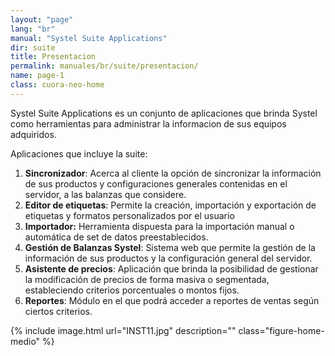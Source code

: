 ```yaml
---
layout: "page"
lang: "br"
manual: "Systel Suite Applications"
dir: suite
title: Presentacion
permalink: manuales/br/suite/presentacion/
name: page-1
class: cuora-neo-home
---
```


Systel Suite Applications es un conjunto de aplicaciones que brinda Systel como herramientas para administrar la informacion de sus equipos adquiridos. 

Aplicaciones que incluye la suite:

1.	**Sincronizador**: Acerca al cliente la opción de sincronizar la información de sus productos y configuraciones generales contenidas en el servidor, a las balanzas que considere.
2.	**Editor de etiquetas**: Permite la creación, importación y exportación de etiquetas y formatos personalizados por el usuario
3.	**Importador:** Herramienta dispuesta para la importación manual o automática de set de datos preestablecidos.
4.	**Gestión de Balanzas Systel**: Sistema web que permite la gestión de la información de sus productos y la configuración general del servidor.
5.	**Asistente de precios**: Aplicación que brinda la posibilidad de gestionar la modificación de precios de forma masiva o segmentada, estableciendo criterios porcentuales o montos fijos.
6.	**Reportes**: Módulo en el que podrá acceder a reportes de ventas según ciertos criterios.

{% include image.html url="INST11.jpg" description="" class="figure-home-medio" %}
